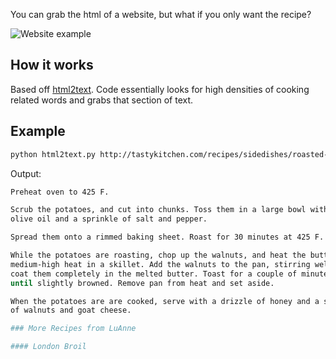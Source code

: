 You can grab the html of a website, but what if you only want the recipe?

![Website example](https://i.imgur.com/fjr0M6H.jpg?1)

## How it works

Based off [html2text](https://github.com/aaronsw/html2text). Code essentially looks for high densities of cooking related words and grabs that section of text.

## Example

```bash
python html2text.py http://tastykitchen.com/recipes/sidedishes/roasted-sweet-potatoes-with-toasted-walnuts-honey-and-goat-cheese/
```

Output:

```bash
Preheat oven to 425 F.

Scrub the potatoes, and cut into chunks. Toss them in a large bowl with the
olive oil and a sprinkle of salt and pepper.

Spread them onto a rimmed baking sheet. Roast for 30 minutes at 425 F.

While the potatoes are roasting, chop up the walnuts, and heat the butter over
medium-high heat in a skillet. Add the walnuts to the pan, stirring well to
coat them completely in the melted butter. Toast for a couple of minutes,
until slightly browned. Remove pan from heat and set aside.

When the potatoes are are cooked, serve with a drizzle of honey and a sprinkle
of walnuts and goat cheese.

### More Recipes from LuAnne

#### London Broil

```
